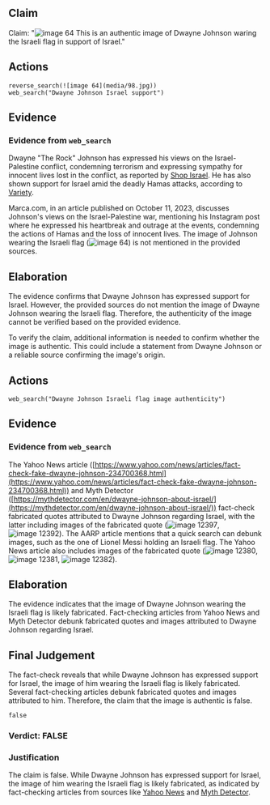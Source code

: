 ## Claim
Claim: "![image 64](media/98.jpg) This is an authentic image of Dwayne Johnson waring the Israeli flag in support of Israel."

## Actions
```
reverse_search(![image 64](media/98.jpg))
web_search("Dwayne Johnson Israel support")
```

## Evidence
### Evidence from `web_search`
Dwayne "The Rock" Johnson has expressed his views on the Israel-Palestine conflict, condemning terrorism and expressing sympathy for innocent lives lost in the conflict, as reported by [Shop Israel](https://shopisrael.com/blogs/support/does-dwayne-johnson-support-israel?srsltid=AfmBOopy4n2f7lxTWWqdiE6_xSd1XeW0AbQOVlP76nNPJQ6KrktIHL3X). He has also shown support for Israel amid the deadly Hamas attacks, according to [Variety](https://variety.com/2023/film/news/hollywood-stars-support-israel-palestine-conflict-1235749537/).

Marca.com, in an article published on October 11, 2023, discusses Johnson's views on the Israel-Palestine war, mentioning his Instagram post where he expressed his heartbreak and outrage at the events, condemning the actions of Hamas and the loss of innocent lives. The image of Johnson wearing the Israeli flag (![image 64](media/98.jpg)) is not mentioned in the provided sources.


## Elaboration
The evidence confirms that Dwayne Johnson has expressed support for Israel. However, the provided sources do not mention the image of Dwayne Johnson wearing the Israeli flag. Therefore, the authenticity of the image cannot be verified based on the provided evidence.

To verify the claim, additional information is needed to confirm whether the image is authentic. This could include a statement from Dwayne Johnson or a reliable source confirming the image's origin.


## Actions
```
web_search("Dwayne Johnson Israeli flag image authenticity")
```

## Evidence
### Evidence from `web_search`
The Yahoo News article ([https://www.yahoo.com/news/articles/fact-check-fake-dwayne-johnson-234700368.html](https://www.yahoo.com/news/articles/fact-check-fake-dwayne-johnson-234700368.html)) and Myth Detector ([https://mythdetector.com/en/dwayne-johnson-about-israel/](https://mythdetector.com/en/dwayne-johnson-about-israel/)) fact-check fabricated quotes attributed to Dwayne Johnson regarding Israel, with the latter including images of the fabricated quote (![image 12397](media/2025-08-31_12-31-1756643492-574794.jpg), ![image 12392](media/2025-08-31_12-30-1756643421-439830.jpg)). The AARP article mentions that a quick search can debunk images, such as the one of Lionel Messi holding an Israeli flag. The Yahoo News article also includes images of the fabricated quote (![image 12380](media/2025-08-31_12-29-1756643378-475244.jpg), ![image 12381](media/2025-08-31_12-29-1756643380-395608.jpg), ![image 12382](media/2025-08-31_12-29-1756643393-470191.jpg)).


## Elaboration
The evidence indicates that the image of Dwayne Johnson wearing the Israeli flag is likely fabricated. Fact-checking articles from Yahoo News and Myth Detector debunk fabricated quotes and images attributed to Dwayne Johnson regarding Israel.


## Final Judgement
The fact-check reveals that while Dwayne Johnson has expressed support for Israel, the image of him wearing the Israeli flag is likely fabricated. Several fact-checking articles debunk fabricated quotes and images attributed to him. Therefore, the claim that the image is authentic is false.

`false`

### Verdict: FALSE

### Justification
The claim is false. While Dwayne Johnson has expressed support for Israel, the image of him wearing the Israeli flag is likely fabricated, as indicated by fact-checking articles from sources like [Yahoo News](https://www.yahoo.com/news/articles/fact-check-fake-dwayne-johnson-234700368.html) and [Myth Detector](https://mythdetector.com/en/dwayne-johnson-about-israel/).
